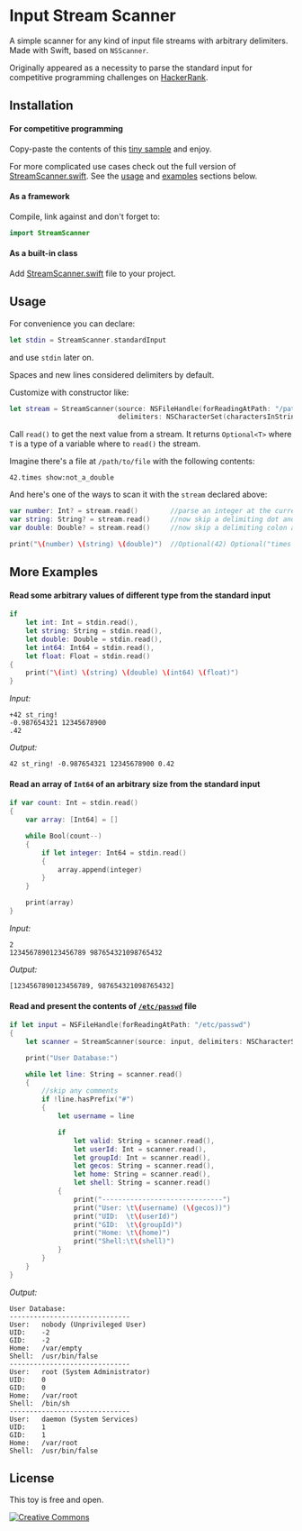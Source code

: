 # Input Stream Scanner
A simple scanner for any kind of input file streams with arbitrary delimiters. Made with Swift, based on `NSScanner`. 

Originally appeared as a necessity to parse the standard input for competitive programming challenges on [HackerRank](https://www.hackerrank.com/).<br>

## Installation

#### For competitive programming

Copy-paste the contents of this [tiny sample](https://github.com/shoumikhin/sample/blob/master/ACC.swift) and enjoy. 

For more complicated use cases check out the full version of [StreamScanner.swift](StreamScanner/StreamScanner.swift). See the [usage](#usage) and [examples](#more-examples) sections below.

#### As a framework

Compile, link against and don't forget to:

```swift
import StreamScanner
```

#### As a built-in class

Add [StreamScanner.swift](StreamScanner/StreamScanner.swift) file to your project.

## Usage

For convenience you can declare:

```swift
let stdin = StreamScanner.standardInput
```
and use `stdin` later on.

Spaces and new lines considered delimiters by default.

Customize with constructor like:

```swift
let stream = StreamScanner(source: NSFileHandle(forReadingAtPath: "/path/to/file"),
                           delimiters: NSCharacterSet(charactersInString: "-.:\n"))
```

Call `read()` to get the next value from a stream. It returns `Optional<T>` where `T` is a type of a variable where to `read()` the stream.

Imagine there's a file at `/path/to/file` with the following contents:

```
42.times show:not_a_double
```

And here's one of the ways to scan it with the `stream` declared above:

```swift
var number: Int? = stream.read()        //parse an integer at the current position in the stream, if possible
var string: String? = stream.read()     //now skip a delimiting dot and parse a string
var double: Double? = stream.read()     //now skip a delimiting colon and try to parse a double

print("\(number) \(string) \(double)")  //Optional(42) Optional("times show") nil
```

## More Examples

#### Read some arbitrary values of different type from the standard input

```swift
if
    let int: Int = stdin.read(),
    let string: String = stdin.read(),
    let double: Double = stdin.read(),
    let int64: Int64 = stdin.read(),
    let float: Float = stdin.read()
{
    print("\(int) \(string) \(double) \(int64) \(float)")
}
```
*Input:*
```
+42 st_ring!
-0.987654321 12345678900
.42
```
*Output:*
```
42 st_ring! -0.987654321 12345678900 0.42
```

#### Read an array of `Int64` of an arbitrary size from the standard input

```swift
if var count: Int = stdin.read()
{
    var array: [Int64] = []

    while Bool(count--)
    {
        if let integer: Int64 = stdin.read()
        {
            array.append(integer)
        }
    }

    print(array)
}
```
*Input:*
```
2
1234567890123456789 987654321098765432
```
*Output:*
```
[1234567890123456789, 987654321098765432]
```

#### Read and present the contents of [`/etc/passwd`](https://en.wikipedia.org/wiki/Passwd) file

```swift
if let input = NSFileHandle(forReadingAtPath: "/etc/passwd")
{
    let scanner = StreamScanner(source: input, delimiters: NSCharacterSet(charactersInString: ":\n"))

    print("User Database:")

    while let line: String = scanner.read()
    {
        //skip any comments
        if !line.hasPrefix("#")
        {
            let username = line

            if
                let valid: String = scanner.read(),
                let userId: Int = scanner.read(),
                let groupId: Int = scanner.read(),
                let gecos: String = scanner.read(),
                let home: String = scanner.read(),
                let shell: String = scanner.read()
            {
                print("------------------------------")
                print("User: \t\(username) (\(gecos))")
                print("UID:  \t\(userId)")
                print("GID:  \t\(groupId)")
                print("Home: \t\(home)")
                print("Shell:\t\(shell)")
            }
        }
    }
}
```
*Output:*
```
User Database:
------------------------------
User: 	nobody (Unprivileged User)
UID:  	-2
GID:  	-2
Home: 	/var/empty
Shell:	/usr/bin/false
------------------------------
User: 	root (System Administrator)
UID:  	0
GID:  	0
Home: 	/var/root
Shell:	/bin/sh
------------------------------
User: 	daemon (System Services)
UID:  	1
GID:  	1
Home: 	/var/root
Shell:	/usr/bin/false
```
## License

This toy is free and open.

[<img src="https://cloud.githubusercontent.com/assets/426434/8402001/9565ec3c-1deb-11e5-95a2-7d3ecdf08334.png" alt="Creative Commons" />](http://creativecommons.org)
